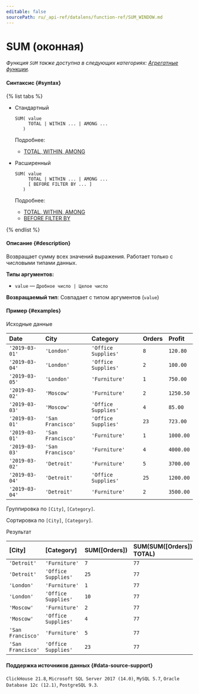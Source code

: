 ```yaml
---
editable: false
sourcePath: ru/_api-ref/datalens/function-ref/SUM_WINDOW.md
---
```


# SUM (оконная)

_Функция `SUM` также доступна в следующих категориях: [Агрегатные функции](SUM.md)._

#### Синтаксис {#syntax}

{% list tabs %}

- Стандартный

  ```
  SUM( value
       TOTAL | WITHIN ... | AMONG ...
     )
  ```

  Подробнее:
  - [TOTAL, WITHIN, AMONG](window-functions.md#syntax-grouping)

- Расширенный

  ```
  SUM( value
       TOTAL | WITHIN ... | AMONG ...
       [ BEFORE FILTER BY ... ]
     )
  ```

  Подробнее:
  - [TOTAL, WITHIN, AMONG](window-functions.md#syntax-grouping)
  - [BEFORE FILTER BY](window-functions.md#syntax-before-filter-by)

{% endlist %}

#### Описание {#description}
Возвращает сумму всех значений выражения. Работает только с числовыми типами данных.

**Типы аргументов:**
- `value` — `Дробное число | Целое число`


**Возвращаемый тип**: Совпадает с типом аргументов (`value`)

#### Пример {#examples}




Исходные данные

| **Date**       | **City**          | **Category**        | **Orders**   | **Profit**   |
|:---------------|:------------------|:--------------------|:-------------|:-------------|
| `'2019-03-01'` | `'London'`        | `'Office Supplies'` | `8`          | `120.80`     |
| `'2019-03-04'` | `'London'`        | `'Office Supplies'` | `2`          | `100.00`     |
| `'2019-03-05'` | `'London'`        | `'Furniture'`       | `1`          | `750.00`     |
| `'2019-03-02'` | `'Moscow'`        | `'Furniture'`       | `2`          | `1250.50`    |
| `'2019-03-03'` | `'Moscow'`        | `'Office Supplies'` | `4`          | `85.00`      |
| `'2019-03-01'` | `'San Francisco'` | `'Office Supplies'` | `23`         | `723.00`     |
| `'2019-03-01'` | `'San Francisco'` | `'Furniture'`       | `1`          | `1000.00`    |
| `'2019-03-03'` | `'San Francisco'` | `'Furniture'`       | `4`          | `4000.00`    |
| `'2019-03-02'` | `'Detroit'`       | `'Furniture'`       | `5`          | `3700.00`    |
| `'2019-03-04'` | `'Detroit'`       | `'Office Supplies'` | `25`         | `1200.00`    |
| `'2019-03-04'` | `'Detroit'`       | `'Furniture'`       | `2`          | `3500.00`    |

Группировка по `[City]`, `[Category]`.

Сортировка по `[City]`, `[Category]`.

Результат

| **[City]**        | **[Category]**      | **SUM([Orders])**   | **SUM(SUM([Orders]) TOTAL)**   | **SUM(SUM([Orders]) WITHIN [City])**   | **SUM(SUM([Orders]) AMONG [City])**   |
|:------------------|:--------------------|:--------------------|:-------------------------------|:---------------------------------------|:--------------------------------------|
| `'Detroit'`       | `'Furniture'`       | `7`                 | `77`                           | `32`                                   | `15`                                  |
| `'Detroit'`       | `'Office Supplies'` | `25`                | `77`                           | `32`                                   | `62`                                  |
| `'London'`        | `'Furniture'`       | `1`                 | `77`                           | `11`                                   | `15`                                  |
| `'London'`        | `'Office Supplies'` | `10`                | `77`                           | `11`                                   | `62`                                  |
| `'Moscow'`        | `'Furniture'`       | `2`                 | `77`                           | `6`                                    | `15`                                  |
| `'Moscow'`        | `'Office Supplies'` | `4`                 | `77`                           | `6`                                    | `62`                                  |
| `'San Francisco'` | `'Furniture'`       | `5`                 | `77`                           | `28`                                   | `15`                                  |
| `'San Francisco'` | `'Office Supplies'` | `23`                | `77`                           | `28`                                   | `62`                                  |




#### Поддержка источников данных {#data-source-support}

`ClickHouse 21.8`, `Microsoft SQL Server 2017 (14.0)`, `MySQL 5.7`, `Oracle Database 12c (12.1)`, `PostgreSQL 9.3`.
